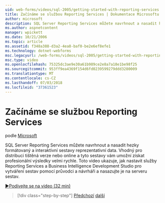 ```yaml
---
uid: web-forms/videos/sql-2005/getting-started-with-reporting-services
title: Začínáme se službou Reporting Services | Dokumentace Microsoftu
author: microsoft
description: SQL Server Reporting Services můžete navrhnout a nasadit hezky formátovaný a interaktivní sestavy reprezentativní data. Vhodná pro tisk nebo jen...
ms.author: aspnetcontent
manager: wpickett
ms.date: 10/21/2006
ms.topic: article
ms.assetid: f348a388-d3a2-4ea8-baf0-be2e6ef8efe1
ms.technology: dotnet-webforms
msc.legacyurl: /web-forms/videos/sql-2005/getting-started-with-reporting-services
msc.type: video
ms.openlocfilehash: 75325dc3ae9e30a61b989ce2e8a7a18e1be98f25
ms.sourcegitcommit: 953ff9ea4369f154d6fd0239599279ddd3280009
ms.translationtype: MT
ms.contentlocale: cs-CZ
ms.lasthandoff: 07/03/2018
ms.locfileid: "37361523"
---
```

<a name="getting-started-with-reporting-services"></a>Začínáme se službou Reporting Services
====================
podle [Microsoft](https://github.com/microsoft)

SQL Server Reporting Services můžete navrhnout a nasadit hezky formátovaný a interaktivní sestavy reprezentativní data. Vhodný pro distribuci tištěná verze nebo online a tyto sestavy vám umožní získat profesionální výsledky velmi rychle. Toto video ukazuje, jak nastavit služby Reporting Services a Business Intelligence Development Studio pro vytváření sestav pomocí průvodci a návrháři a nasazujte je na serveru sestav.

[&#9654;Podívejte se na video (32 min)](https://channel9.msdn.com/Blogs/ASP-NET-Site-Videos/getting-started-with-reporting-services)

> [!div class="step-by-step"]
> [Předchozí](using-sql-server-management-studio.md)
> [další](building-and-customizing-reports-in-business-intelligence-development-studio.md)
